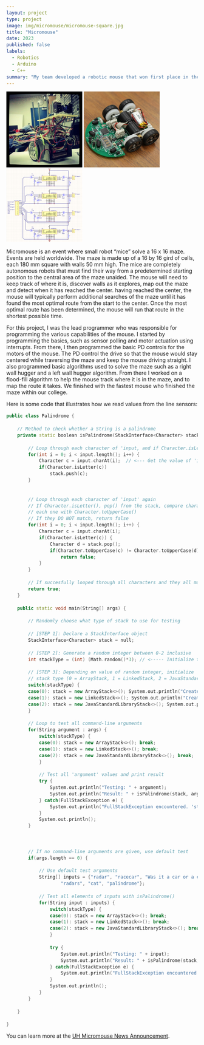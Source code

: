 ```yaml
---
layout: project
type: project
image: img/micromouse/micromouse-square.jpg
title: "Micromouse"
date: 2023
published: false
labels:
  - Robotics
  - Arduino
  - C++
summary: "My team developed a robotic mouse that won first place in the 2015 UH Micromouse competition."
---
```


<div class="text-center p-4">
  <img width="200px" src="../img/micromouse/micromouse-robot.png" class="img-thumbnail" >
  <img width="200px" src="../img/micromouse/micromouse-robot-2.jpg" class="img-thumbnail" >
  <img width="200px" src="../img/micromouse/micromouse-circuit.png" class="img-thumbnail" >
</div>

Micromouse is an event where small robot “mice” solve a 16 x 16 maze.  Events are held worldwide.  The maze is made up of a 16 by 16 gird of cells, each 180 mm square with walls 50 mm high.  The mice are completely autonomous robots that must find their way from a predetermined starting position to the central area of the maze unaided.  The mouse will need to keep track of where it is, discover walls as it explores, map out the maze and detect when it has reached the center.  having reached the center, the mouse will typically perform additional searches of the maze until it has found the most optimal route from the start to the center.  Once the most optimal route has been determined, the mouse will run that route in the shortest possible time.

For this project, I was the lead programmer who was responsible for programming the various capabilities of the mouse.  I started by programming the basics, such as sensor polling and motor actuation using interrupts.  From there, I then programmed the basic PD controls for the motors of the mouse.  The PD control the drive so that the mouse would stay centered while traversing the maze and keep the mouse driving straight.  I also programmed basic algorithms used to solve the maze such as a right wall hugger and a left wall hugger algorithm.  From there I worked on a flood-fill algorithm to help the mouse track where it is in the maze, and to map the route it takes.  We finished with the fastest mouse who finished the maze within our college.

Here is some code that illustrates how we read values from the line sensors:

```cpp
public class Palindrome {

	// Method to check whether a String is a palindrome
	private static boolean isPalindrome(StackInterface<Character> stack, String input) {

		// Loop through each character of 'input, and if Character.isLetter(), push onto stack
		for(int i = 0; i < input.length(); i++) {
			Character c = input.charAt(i);  // <--- Get the value of 'input' at index 'i'
			if(Character.isLetter(c))
				stack.push(c);
		}


		// Loop through each character of 'input' again
		// If Character.isLetter(), pop() from the stack, compare characters after converting
		// each one with Character.toUpperCase()
		// If they DO NOT match, return false
		for(int i = 0; i < input.length(); i++) {
			Character c = input.charAt(i);
			if(Character.isLetter(c)) {
				Character d = stack.pop();
				if(Character.toUpperCase(c) != Character.toUpperCase(d))
					return false;
			}
		}

		// If succesfully looped through all characters and they all match, return true
		return true;
	}

	public static void main(String[] args) {

		// Randomly choose what type of stack to use for testing

		// [STEP 1]: Declare a StackInterface object
		StackInterface<Character> stack = null;

		// [STEP 2]: Generate a random integer between 0-2 inclusive
		int stackType = (int) (Math.random()*3); // <----- Initialize this with a random integer 0-2 inclusive

		// [STEP 3]: Depending on value of random integer, initialize 'stack' to appropriate
		// stack type (0 = ArrayStack, 1 = LinkedStack, 2 = JavaStandardLibraryStack)
		switch(stackType) {
		case(0): stack = new ArrayStack<>(); System.out.println("Created ArrayStack!"); break;
		case(1): stack = new LinkedStack<>(); System.out.println("Created LinkedStack!"); break;
		case(2): stack = new JavaStandardLibraryStack<>(); System.out.println("Created JavaStandardLibraryStack!"); break;
		}

		// Loop to test all command-line arguments
		for(String argument : args) {
			switch(stackType) {
			case(0): stack = new ArrayStack<>(); break;
			case(1): stack = new LinkedStack<>(); break;
			case(2): stack = new JavaStandardLibraryStack<>(); break;
			}

			// Test all 'argument' values and print result
			try {
				System.out.println("Testing: " + argument);
				System.out.println("Result: " + isPalindrome(stack, argument));
			} catch(FullStackException e) {
				System.out.println("FullStackException encountered. 'stack' should be an ArrayStack.");
			}
			System.out.println();
		}



		// If no command-line arguments are given, use default test
		if(args.length == 0) {

			// Use default test arguments
			String[] inputs = {"radar", "racecar", "Was it a car or a cat I saw?", 
					"radars", "cat", "palindrome"};

			// Test all elements of inputs with isPalindrome()
			for(String input : inputs) {
				switch(stackType) {
				case(0): stack = new ArrayStack<>(); break;
				case(1): stack = new LinkedStack<>(); break;
				case(2): stack = new JavaStandardLibraryStack<>(); break;
				}

				try {
					System.out.println("Testing: " + input);
					System.out.println("Result: " + isPalindrome(stack, input));
				} catch(FullStackException e) {
					System.out.println("FullStackException encountered. 'stack' should be an ArrayStack.");
				}
				System.out.println();
			}
		}

	}

}
```

You can learn more at the [UH Micromouse News Announcement](https://manoa.hawaii.edu/news/article.php?aId=2857).
